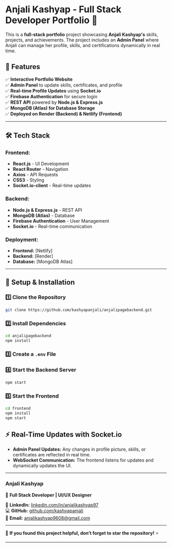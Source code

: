  
# **Anjali Kashyap - Full Stack Developer Portfolio** 🚀  

This is a **full-stack portfolio** project showcasing **Anjali Kashyap's** skills, projects, and achievements. The project includes an **Admin Panel** where Anjali can manage her profile, skills, and certifications dynamically in real time.  

## 🌟 **Features**  
✅ **Interactive Portfolio Website**  
✅ **Admin Panel** to update skills, certificates, and profile  
✅ **Real-time Profile Updates** using **Socket.io**  
✅ **Firebase Authentication** for secure login  
✅ **REST API** powered by **Node.js & Express.js**  
✅ **MongoDB (Atlas) for Database Storage**  
✅ **Deployed on Render (Backend) & Netlify (Frontend)**  

---

## 🛠️ **Tech Stack**  

### **Frontend:**  
- **React.js** - UI Development  
- **React Router** - Navigation  
- **Axios** - API Requests  
- **CSS3** - Styling  
- **Socket.io-client** - Real-time updates  

### **Backend:**  
- **Node.js & Express.js** - REST API  
- **MongoDB (Atlas)** - Database  
- **Firebase Authentication** - User Management  
- **Socket.io** - Real-time communication  

### **Deployment:**  
- **Frontend:** [Netlify] 
- **Backend:** [Render]  
- **Database:** [MongoDB Atlas] 

---


## 🚀 **Setup & Installation**  

### **1️⃣ Clone the Repository**  
```sh
git clone https://github.com/kashyapanjali/anjalipagebackend.git
```

### **2️⃣ Install Dependencies**  
```sh
cd anjalipagebackend
npm install
```

### **3️⃣ Create a `.env` File**  

### **4️⃣ Start the Backend Server**  
```sh
npm start
```

### **5️⃣ Start the Frontend**  
```sh
cd frontend
npm install
npm start
```


## ⚡ **Real-Time Updates with Socket.io**  
- **Admin Panel Updates:** Any changes in profile picture, skills, or certificates are reflected in real time.  
- **WebSocket Communication:** The frontend listens for updates and dynamically updates the UI.  

---

### **Anjali Kashyap**  
💼 **Full Stack Developer | UI/UX Designer**  

🔗 **LinkedIn:** [linkedin.com/in/anjalikashyap97](https://www.linkedin.com/in/anjalikashyap97/)  
💻 **GitHub:** [github.com/kashyapanjali](https://github.com/kashyapanjali)  
📧 **Email:** anjalikashyap9608@gmail.com  

---

🌟 **If you found this project helpful, don’t forget to star the repository!** ⭐  

---
